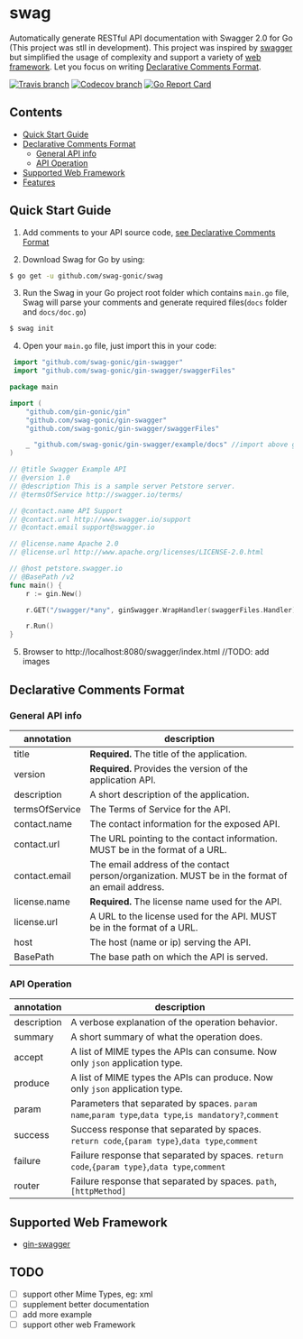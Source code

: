# swag
Automatically generate RESTful API documentation with Swagger 2.0 for Go (This project was stll in development). This project was inspired by [swagger](https://raw.githubusercontent.com/yvasiyarov/swagger) but simplified the usage of complexity and support a variety of [web framework]((#supported-web-framework)). Let you focus on writing [Declarative Comments Format](#declarative-comments-format).

[![Travis branch](https://img.shields.io/travis/swag-gonic/swag/master.svg)](https://travis-ci.org/swag-gonic/swag)
[![Codecov branch](https://img.shields.io/codecov/c/github/swag-gonic/swag/master.svg)](https://codecov.io/gh/swag-gonic/swag)
[![Go Report Card](https://goreportcard.com/badge/github.com/swag-gonic/swag)](https://goreportcard.com/report/github.com/swag-gonic/swag)

## Contents
- [Quick Start Guide](#quick-start-guide)
- [Declarative Comments Format](#declarative-comments-format)
  - [General API info](#general-api-info)
  - [API Operation](#api-operation)
- [Supported Web Framework](#supported-web-framework)
- [Features](#features)

## Quick Start Guide

1. Add comments to your API source code, [see Declarative Comments Format](#declarative-comments-format)

2. Download Swag for Go by using:
```sh
$ go get -u github.com/swag-gonic/swag
```
3. Run the Swag in your Go project root folder which contains `main.go` file, Swag will parse your comments and generate required files(`docs` folder and `docs/doc.go`)
```sh
$ swag init
```
4. Open your `main.go` file, just import this in your code:
```go                            
 import "github.com/swag-gonic/gin-swagger"
 import "github.com/swag-gonic/gin-swagger/swaggerFiles"
```

```go
package main

import (
	"github.com/gin-gonic/gin"
	"github.com/swag-gonic/gin-swagger"
	"github.com/swag-gonic/gin-swagger/swaggerFiles"

	_ "github.com/swag-gonic/gin-swagger/example/docs" //import above generated docs/doc.go
)

// @title Swagger Example API
// @version 1.0
// @description This is a sample server Petstore server.
// @termsOfService http://swagger.io/terms/

// @contact.name API Support
// @contact.url http://www.swagger.io/support
// @contact.email support@swagger.io

// @license.name Apache 2.0
// @license.url http://www.apache.org/licenses/LICENSE-2.0.html

// @host petstore.swagger.io
// @BasePath /v2
func main() {
	r := gin.New()

	r.GET("/swagger/*any", ginSwagger.WrapHandler(swaggerFiles.Handler)) // You can use any prefix path you want

	r.Run()
}

```
5. Browser to http://localhost:8080/swagger/index.html
//TODO: add images


## Declarative Comments Format

### General API info
| annotation         | description                                                                                               | 
|--------------------|-----------------------------------------------------------------------------------------------------------|
| title              | **Required.** The title of the application.                                                               |
| version            | **Required.** Provides the version of the application API.                                                |
| description        | A short description of the application.                                                                   |
| termsOfService     | The Terms of Service for the API.                                                                         |
| contact.name       | The contact information for the exposed API.                                                              |
| contact.url        | The URL pointing to the contact information. MUST be in the format of a URL.                              |
| contact.email      | The email address of the contact person/organization. MUST be in the format of an email address.          |
| license.name       | **Required.** The license name used for the API.                                                          |
| license.url        | A URL to the license used for the API. MUST be in the format of a URL.                                    |
| host               | The host (name or ip) serving the API.                                                                    |
| BasePath           | The base path on which the API is served.                                                                 |


### API Operation
| annotation         | description                                                                                               | 
|--------------------|-----------------------------------------------------------------------------------------------------------|
| description        | A verbose explanation of the operation behavior.                                                          |
| summary            | A short summary of what the operation does.                                                               |
| accept             | A list of MIME types the APIs can consume. Now only `json` application type.                              | 
| produce            | A list of MIME types the APIs can produce. Now only `json` application type.                              | 
| param              | Parameters that separated by spaces. `param name`,`param type`,`data type`,`is mandatory?`,`comment`      | 
| success            | Success response that separated by spaces. `return code`,`{param type}`,`data type`,`comment`             | 
| failure            | Failure response that separated by spaces. `return code`,`{param type}`,`data type`,`comment`             | 
| router             | Failure response that separated by spaces. `path`,`[httpMethod]`                                          | 



## Supported Web Framework
- [gin-swagger](http://github.com/swag-gonic/gin-swagger)

## TODO
- [ ] support other Mime Types, eg: xml
- [ ] supplement better documentation
- [ ] add more example
- [ ] support other web Framework
